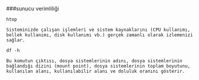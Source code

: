 ###sunucu verimliliği

```
htop
```
`Sisteminizde çalışan işlemleri ve sistem kaynaklarını (CPU kullanımı, bellek kullanımı, disk kullanımı vb.) gerçek zamanlı olarak izlemenizi sağlar.`
```
df -h
```
`Bu komutun çıktısı, dosya sistemlerinin adını, dosya sistemlerinin bağlandığı dizini (mount point), dosya sistemlerinin toplam boyutunu, kullanılan alanı, kullanılabilir alanı ve doluluk oranını gösterir.`
